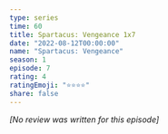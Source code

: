```yaml
---
type: series
time: 60
title: Spartacus: Vengeance 1x7
date: "2022-08-12T00:00:00"
name: "Spartacus: Vengeance"
season: 1
episode: 7
rating: 4
ratingEmoji: "⭐️⭐️⭐️⭐️"
share: false
---
```


_[No review was written for this episode]_
